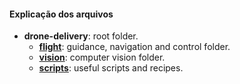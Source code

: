 
#### Explicação dos arquivos
* **drone-delivery**: root folder.
  * **[flight](./flight)**: guidance, navigation and control folder.
  * **[vision](./vision)**: computer vision folder.
  * **[scripts](./scripts)**: useful scripts and recipes.
